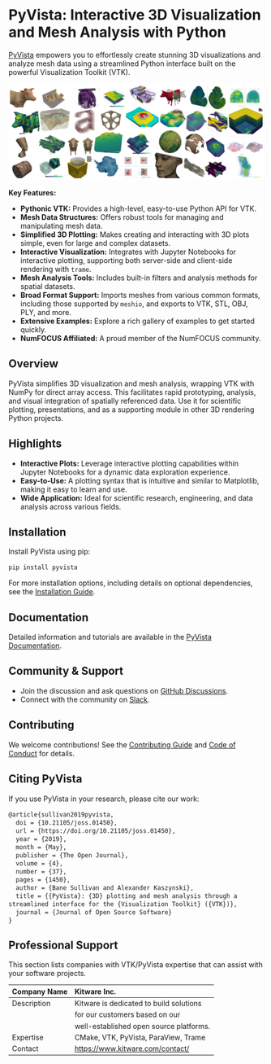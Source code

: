 # PyVista: Interactive 3D Visualization and Mesh Analysis with Python

[PyVista](https://github.com/pyvista/pyvista) empowers you to effortlessly create stunning 3D visualizations and analyze mesh data using a streamlined Python interface built on the powerful Visualization Toolkit (VTK).

[![PyVista Banner](https://github.com/pyvista/pyvista/raw/main/doc/source/_static/pyvista_banner_small.png)](https://docs.pyvista.org/examples/index.html)

**Key Features:**

*   **Pythonic VTK:** Provides a high-level, easy-to-use Python API for VTK.
*   **Mesh Data Structures:** Offers robust tools for managing and manipulating mesh data.
*   **Simplified 3D Plotting:** Makes creating and interacting with 3D plots simple, even for large and complex datasets.
*   **Interactive Visualization:** Integrates with Jupyter Notebooks for interactive plotting, supporting both server-side and client-side rendering with `trame`.
*   **Mesh Analysis Tools:** Includes built-in filters and analysis methods for spatial datasets.
*   **Broad Format Support:** Imports meshes from various common formats, including those supported by `meshio`, and exports to VTK, STL, OBJ, PLY, and more.
*   **Extensive Examples:** Explore a rich gallery of examples to get started quickly.
*   **NumFOCUS Affiliated:**  A proud member of the NumFOCUS community.

## Overview

PyVista simplifies 3D visualization and mesh analysis, wrapping VTK with NumPy for direct array access. This facilitates rapid prototyping, analysis, and visual integration of spatially referenced data. Use it for scientific plotting, presentations, and as a supporting module in other 3D rendering Python projects.

## Highlights

*   **Interactive Plots:** Leverage interactive plotting capabilities within Jupyter Notebooks for a dynamic data exploration experience.
*   **Easy-to-Use:** A plotting syntax that is intuitive and similar to Matplotlib, making it easy to learn and use.
*   **Wide Application:** Ideal for scientific research, engineering, and data analysis across various fields.

## Installation

Install PyVista using pip:

```bash
pip install pyvista
```

For more installation options, including details on optional dependencies, see the [Installation Guide](http://docs.pyvista.org/getting-started/installation.html#install-ref.).

## Documentation

Detailed information and tutorials are available in the [PyVista Documentation](http://docs.pyvista.org/).

## Community & Support

*   Join the discussion and ask questions on [GitHub Discussions](https://github.com/pyvista/pyvista/discussions).
*   Connect with the community on [Slack](https://communityinviter.com/apps/pyvista/pyvista).

## Contributing

We welcome contributions!  See the [Contributing Guide](https://github.com/pyvista/pyvista/blob/main/CONTRIBUTING.rst) and [Code of Conduct](https://github.com/pyvista/pyvista/blob/main/CODE_OF_CONDUCT.md) for details.

## Citing PyVista

If you use PyVista in your research, please cite our work:

```
@article{sullivan2019pyvista,
  doi = {10.21105/joss.01450},
  url = {https://doi.org/10.21105/joss.01450},
  year = {2019},
  month = {May},
  publisher = {The Open Journal},
  volume = {4},
  number = {37},
  pages = {1450},
  author = {Bane Sullivan and Alexander Kaszynski},
  title = {{PyVista}: {3D} plotting and mesh analysis through a streamlined interface for the {Visualization Toolkit} ({VTK})},
  journal = {Journal of Open Source Software}
}
```

## Professional Support

This section lists companies with VTK/PyVista expertise that can assist with your software projects.

| Company Name  | Kitware Inc.                            |
| :------------ | :-------------------------------------- |
| Description   | Kitware is dedicated to build solutions |
|               | for our customers based on our          |
|               | well-established open source platforms. |
| Expertise     | CMake, VTK, PyVista, ParaView, Trame    |
| Contact       | https://www.kitware.com/contact/        |